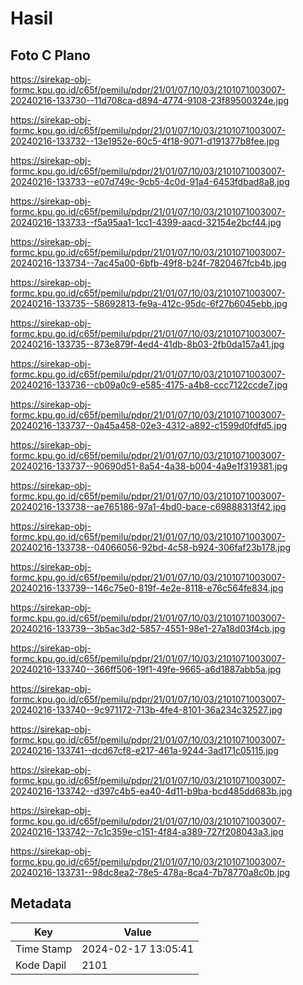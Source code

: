 # Hasil

## Foto C Plano

https://sirekap-obj-formc.kpu.go.id/c65f/pemilu/pdpr/21/01/07/10/03/2101071003007-20240216-133730--11d708ca-d894-4774-9108-23f89500324e.jpg

https://sirekap-obj-formc.kpu.go.id/c65f/pemilu/pdpr/21/01/07/10/03/2101071003007-20240216-133732--13e1952e-60c5-4f18-9071-d191377b8fee.jpg

https://sirekap-obj-formc.kpu.go.id/c65f/pemilu/pdpr/21/01/07/10/03/2101071003007-20240216-133733--e07d749c-9cb5-4c0d-91a4-6453fdbad8a8.jpg

https://sirekap-obj-formc.kpu.go.id/c65f/pemilu/pdpr/21/01/07/10/03/2101071003007-20240216-133733--f5a95aa1-1cc1-4399-aacd-32154e2bcf44.jpg

https://sirekap-obj-formc.kpu.go.id/c65f/pemilu/pdpr/21/01/07/10/03/2101071003007-20240216-133734--7ac45a00-6bfb-49f8-b24f-7820467fcb4b.jpg

https://sirekap-obj-formc.kpu.go.id/c65f/pemilu/pdpr/21/01/07/10/03/2101071003007-20240216-133735--58692813-fe9a-412c-95dc-6f27b6045ebb.jpg

https://sirekap-obj-formc.kpu.go.id/c65f/pemilu/pdpr/21/01/07/10/03/2101071003007-20240216-133735--873e879f-4ed4-41db-8b03-2fb0da157a41.jpg

https://sirekap-obj-formc.kpu.go.id/c65f/pemilu/pdpr/21/01/07/10/03/2101071003007-20240216-133736--cb09a0c9-e585-4175-a4b8-ccc7122ccde7.jpg

https://sirekap-obj-formc.kpu.go.id/c65f/pemilu/pdpr/21/01/07/10/03/2101071003007-20240216-133737--0a45a458-02e3-4312-a892-c1599d0fdfd5.jpg

https://sirekap-obj-formc.kpu.go.id/c65f/pemilu/pdpr/21/01/07/10/03/2101071003007-20240216-133737--90690d51-8a54-4a38-b004-4a9e1f319381.jpg

https://sirekap-obj-formc.kpu.go.id/c65f/pemilu/pdpr/21/01/07/10/03/2101071003007-20240216-133738--ae765186-97a1-4bd0-bace-c69888313f42.jpg

https://sirekap-obj-formc.kpu.go.id/c65f/pemilu/pdpr/21/01/07/10/03/2101071003007-20240216-133738--04066056-92bd-4c58-b924-306faf23b178.jpg

https://sirekap-obj-formc.kpu.go.id/c65f/pemilu/pdpr/21/01/07/10/03/2101071003007-20240216-133739--146c75e0-819f-4e2e-8118-e76c564fe834.jpg

https://sirekap-obj-formc.kpu.go.id/c65f/pemilu/pdpr/21/01/07/10/03/2101071003007-20240216-133739--3b5ac3d2-5857-4551-98e1-27a18d03f4cb.jpg

https://sirekap-obj-formc.kpu.go.id/c65f/pemilu/pdpr/21/01/07/10/03/2101071003007-20240216-133740--366ff506-19f1-49fe-9665-a6d1887abb5a.jpg

https://sirekap-obj-formc.kpu.go.id/c65f/pemilu/pdpr/21/01/07/10/03/2101071003007-20240216-133740--9c971172-713b-4fe4-8101-36a234c32527.jpg

https://sirekap-obj-formc.kpu.go.id/c65f/pemilu/pdpr/21/01/07/10/03/2101071003007-20240216-133741--dcd67cf8-e217-461a-9244-3ad171c05115.jpg

https://sirekap-obj-formc.kpu.go.id/c65f/pemilu/pdpr/21/01/07/10/03/2101071003007-20240216-133742--d397c4b5-ea40-4d11-b9ba-bcd485dd683b.jpg

https://sirekap-obj-formc.kpu.go.id/c65f/pemilu/pdpr/21/01/07/10/03/2101071003007-20240216-133742--7c1c359e-c151-4f84-a389-727f208043a3.jpg

https://sirekap-obj-formc.kpu.go.id/c65f/pemilu/pdpr/21/01/07/10/03/2101071003007-20240216-133731--98dc8ea2-78e5-478a-8ca4-7b78770a8c0b.jpg


## Metadata

| Key        | Value               |
| ---------- | ------------------- |
| Time Stamp | 2024-02-17 13:05:41 |
| Kode Dapil | 2101                |



